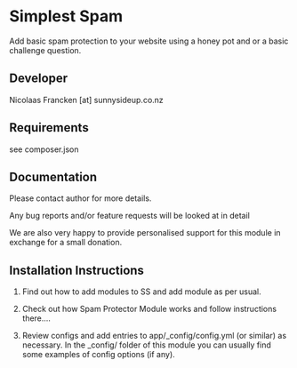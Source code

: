 Simplest Spam
================================================================================

Add basic spam protection to your website using
a honey pot and or a basic challenge question.


Developer
-----------------------------------------------
Nicolaas Francken [at] sunnysideup.co.nz


Requirements
-----------------------------------------------
see composer.json



Documentation
-----------------------------------------------
Please contact author for more details.

Any bug reports and/or feature requests will be
looked at in detail

We are also very happy to provide personalised support
for this module in exchange for a small donation.


Installation Instructions
-----------------------------------------------
1. Find out how to add modules to SS and add module as per usual.

2. Check out how Spam Protector Module works and follow instructions there....

3. Review configs and add entries to app/_config/config.yml
(or similar) as necessary.
In the _config/ folder of this module
you can usually find some examples of config options (if any).
